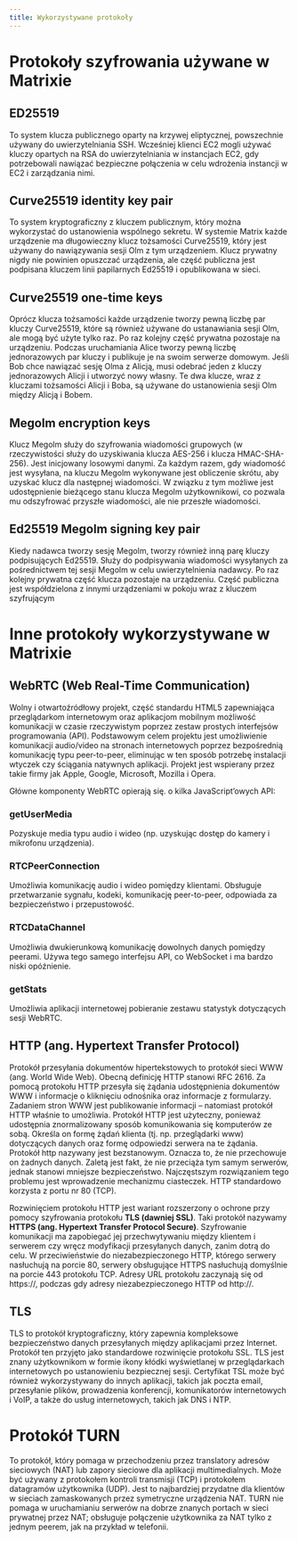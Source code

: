 ```yaml
---
title: Wykorzystywane protokoły
---
```

# Protokoły szyfrowania używane w Matrixie

## ED25519
To system klucza publicznego oparty na krzywej eliptycznej, powszechnie używany do uwierzytelniania SSH.
Wcześniej klienci EC2 mogli używać kluczy opartych na RSA do uwierzytelniania w instancjach EC2,
gdy potrzebowali nawiązać bezpieczne połączenia w celu wdrożenia instancji w EC2 i zarządzania nimi.

## Curve25519 identity key pair
To system kryptograficzny z kluczem publicznym, który można wykorzystać do ustanowienia wspólnego sekretu.
W systemie Matrix każde urządzenie ma długowieczny klucz tożsamości Curve25519, który jest używany do nawiązywania sesji Olm z tym urządzeniem.
Klucz prywatny nigdy nie powinien opuszczać urządzenia, ale część publiczna jest podpisana kluczem linii papilarnych Ed25519 i opublikowana w sieci.

## Curve25519 one-time keys
Oprócz klucza tożsamości każde urządzenie tworzy pewną liczbę par kluczy Curve25519, które są również używane do ustanawiania sesji Olm, ale mogą być użyte tylko raz.
Po raz kolejny część prywatna pozostaje na urządzeniu. Podczas uruchamiania Alice tworzy pewną liczbę jednorazowych par kluczy i publikuje je na swoim serwerze domowym.
Jeśli Bob chce nawiązać sesję Olma z Alicją, musi odebrać jeden z kluczy jednorazowych Alicji i utworzyć nowy własny.
Te dwa klucze, wraz z kluczami tożsamości Alicji i Boba, są używane do ustanowienia sesji Olm między Alicją i Bobem.

## Megolm encryption keys 
Klucz Megolm służy do szyfrowania wiadomości grupowych (w rzeczywistości służy do uzyskiwania klucza AES-256 i klucza HMAC-SHA-256).
Jest inicjowany losowymi danymi. Za każdym razem, gdy wiadomość jest wysyłana, na kluczu Megolm wykonywane jest obliczenie skrótu,
aby uzyskać klucz dla następnej wiadomości. W związku z tym możliwe jest udostępnienie bieżącego stanu klucza Megolm użytkownikowi,
co pozwala mu odszyfrować przyszłe wiadomości, ale nie przeszłe wiadomości.

## Ed25519 Megolm signing key pair 
Kiedy nadawca tworzy sesję Megolm, tworzy również inną parę kluczy podpisujących Ed25519.
Służy do podpisywania wiadomości wysyłanych za pośrednictwem tej sesji Megolm w celu uwierzytelnienia nadawcy.
Po raz kolejny prywatna część klucza pozostaje na urządzeniu. Część publiczna jest współdzielona z innymi urządzeniami w pokoju wraz z kluczem szyfrującym

# Inne protokoły wykorzystywane w Matrixie
## WebRTC (Web Real-Time Communication)
Wolny i otwartoźródłowy projekt, część standardu HTML5 zapewniająca przeglądarkom internetowym oraz aplikacjom mobilnym możliwość komunikacji w czasie rzeczywistym
poprzez zestaw prostych interfejsów programowania (API). Podstawowym celem projektu jest umożliwienie komunikacji audio/video na stronach internetowych poprzez
bezpośrednią komunikację typu peer-to-peer, eliminując w ten sposób potrzebę instalacji wtyczek czy ściągania natywnych aplikacji.
Projekt jest wspierany przez takie firmy jak Apple, Google, Microsoft, Mozilla i Opera.

Główne komponenty WebRTC opierają się. o kilka JavaScript’owych API:

### getUserMedia
Pozyskuje media typu audio i wideo (np. uzyskując dostęp do kamery i mikrofonu urządzenia).
### RTCPeerConnection
Umożliwia komunikację audio i wideo pomiędzy klientami. Obsługuje przetwarzanie sygnału, kodeki, komunikację peer-to-peer, odpowiada za bezpieczeństwo i przepustowość.
### RTCDataChannel 
Umożliwia dwukierunkową komunikację dowolnych danych pomiędzy peerami. Używa tego samego interfejsu API, co WebSocket i ma bardzo niski opóźnienie.
### getStats 
Umożliwia aplikacji internetowej pobieranie zestawu statystyk dotyczących sesji WebRTC. 

## HTTP (ang. Hypertext Transfer Protocol)
Protokół przesyłania dokumentów hipertekstowych to protokół sieci WWW (ang. World Wide Web). Obecną definicję HTTP stanowi RFC 2616.
Za pomocą protokołu HTTP przesyła się żądania udostępnienia dokumentów WWW i informacje o kliknięciu odnośnika oraz informacje z formularzy.
Zadaniem stron WWW jest publikowanie informacji – natomiast protokół HTTP właśnie to umożliwia.
Protokół HTTP jest użyteczny, ponieważ udostępnia znormalizowany sposób komunikowania się komputerów ze sobą.
Określa on formę żądań klienta (tj. np. przeglądarki www) dotyczących danych oraz formę odpowiedzi serwera na te żądania.
Protokół http nazywany jest bezstanowym. Oznacza to, że nie przechowuje on żadnych danych.
Zaletą jest fakt, że nie przeciąża tym samym serwerów, jednak stanowi mniejsze bezpieczeństwo.
Najczęstszym rozwiązaniem tego problemu jest wprowadzenie mechanizmu ciasteczek.
HTTP standardowo korzysta z portu nr 80 (TCP).

Rozwinięciem protokołu HTTP jest wariant rozszerzony o ochrone przy pomocy szyfrowania protokołu **TLS (dawniej SSL)**.
Taki protokół nazywamy **HTTPS (ang. Hypertext Transfer Protocol Secure)**.
Szyfrowanie komunikacji ma zapobiegać jej przechwytywaniu między klientem i serwerem czy wręcz modyfikacji przesyłanych danych, zanim dotrą do celu.
W przeciwieństwie do niezabezpieczonego HTTP, którego serwery nasłuchują na porcie 80, serwery obsługujące HTTPS nasłuchują domyślnie na porcie 443 protokołu TCP.
Adresy URL protokołu zaczynają się od https://, podczas gdy adresy niezabezpieczonego HTTP od http://.

## TLS
TLS to protokół kryptograficzny, który zapewnia kompleksowe bezpieczeństwo danych przesyłanych między aplikacjami przez Internet.
Protokół ten przyjęto jako standardowe rozwinięcie protokołu SSL. TLS jest znany użytkownikom w formie ikony kłódki wyświetlanej w przeglądarkach 
internetowych po ustanowieniu bezpiecznej sesji. Certyfikat TSL może być również wykorzystywany do innych aplikacji, takich jak poczta email,
przesyłanie plików, prowadzenia konferencji, komunikatorów internetowych i VoIP, a także do usług internetowych, takich jak DNS i NTP.

# Protokół TURN 
To protokół, który pomaga w przechodzeniu przez translatory adresów sieciowych (NAT) lub zapory sieciowe dla aplikacji multimedialnych.
Może być używany z protokołem kontroli transmisji (TCP) i protokołem datagramów użytkownika (UDP). 
Jest to najbardziej przydatne dla klientów w sieciach zamaskowanych przez symetryczne urządzenia NAT.
TURN nie pomaga w uruchamianiu serwerów na dobrze znanych portach w sieci prywatnej przez NAT;
obsługuje połączenie użytkownika za NAT tylko z jednym peerem, jak na przykład w telefonii.
